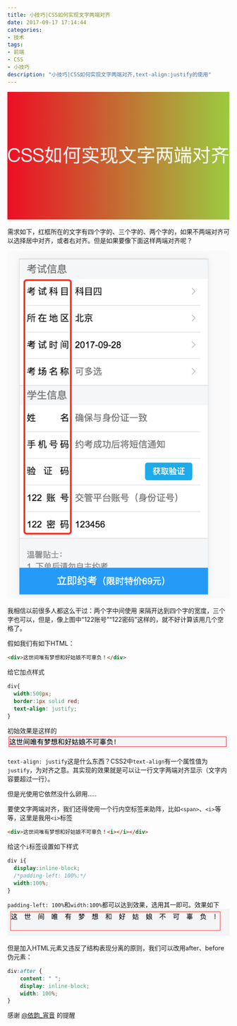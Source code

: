 ```yaml
---
title: 小技巧|CSS如何实现文字两端对齐
date: 2017-09-17 17:14:44
categories:
- 技术
tags:
- 前端
- CSS
- 小技巧
description: "小技巧|CSS如何实现文字两端对齐,text-align:justify的使用"
---
```


![小技巧|CSS文字两端对齐效果实现](https://raw.githubusercontent.com/dunizb/cloudimg/master/blog/article/201709/text-align-justify/banner.png)

需求如下，红框所在的文字有四个字的、三个字的、两个字的，如果不两端对齐可以选择居中对齐，或者右对齐。但是如果要像下面这样两端对齐呢？ 
<!-- more -->
![](https://raw.githubusercontent.com/dunizb/cloudimg/master/blog/article/201709/text-align-justify/1.png)

我相信以前很多人都这么干过：两个字中间使用&nbsp;来隔开达到四个字的宽度，三个字也可以，但是，像上图中“122账号”“122密码”这样的，就不好计算该用几个空格了。

假如我们有如下HTML：
```html
<div>这世间唯有梦想和好姑娘不可辜负！</div>
```
给它加点样式
```css
div{
  width:500px;
  border:1px solid red;
  text-align: justify;
}
```

初始效果是这样的 
![](https://raw.githubusercontent.com/dunizb/cloudimg/master/blog/article/201709/text-align-justify/2.png)

`text-align: justify`这是什么东西？CSS2中`text-align`有一个属性值为`justify`，为对齐之意。其实现的效果就是可以让一行文字两端对齐显示（文字内容要超过一行）。

但是光使用它依然没什么卵用…..

要使文字两端对齐，我们还得使用一个行内空标签来助阵，比如`<span>`、`<i>`等等，这里是我用`<i>`标签
```html
<div>这世间唯有梦想和好姑娘不可辜负！<i></i></div>
```
给这个`i`标签设置如下样式
```css
div i{
  display:inline-block;
  /*padding-left: 100%;*/
  width:100%;
}
```
`padding-left: 100%`和`width:100%`都可以达到效果，选用其一即可。效果如下 
![](https://raw.githubusercontent.com/dunizb/cloudimg/master/blog/article/201709/text-align-justify/3.png)

但是加入HTML元素又违反了结构表现分离的原则，我们可以改用after、before伪元素：
```css
div:after {
    content: " ";
    display: inline-block;
    width: 100%;
}
```

感谢 [@依韵_宵音](https://segmentfault.com/u/cdswyda) 的提醒



